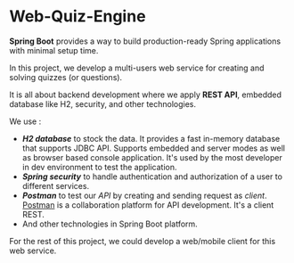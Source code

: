 # Web-Quiz-Engine

**Spring Boot** provides a way to build production-ready Spring applications with minimal 
setup time.

In this project, we develop a multi-users web service for creating and solving 
quizzes (or questions).  

It is all about backend development where we apply **REST API**, embedded database like H2, 
security, and other technologies.

We use :  
- **_H2 database_** to stock the data. It provides a fast in-memory database that supports 
JDBC API. Supports embedded and server modes as well as browser based console application. 
It's used by the most developer in dev environment to test the application.
- _**Spring security**_ to handle authentication and authorization of a user to different 
  services.
- _**Postman**_ to test our _API_ by creating and sending request as _client_. 
  [Postman](https://www.postman.com) is a collaboration platform for API development. 
  It's a client REST.
- And other technologies in Spring Boot platform.

For the rest of this project, we could develop a web/mobile client for this web service.

[Postman]: https://www.postman.com
